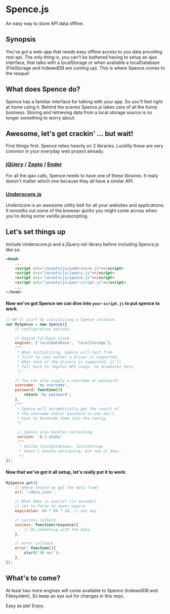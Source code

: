 # Spence.js

An easy way to store API data offline.

## Synopsis

You've got a web-app that needs easy offline access to you data providing rest-api. The only thing is, you can't be bothered having to setup an ajax interface, that talks with a localStorage or when available a localDatabase (FileStorage and IndexedDB are coming up). This is where Spence comes to the resque!

## What does Spence do?

Spence has a familiar interface for talking with your app. So you'll feel right at home using it. Behind the scenes Spence.js takes care of all the funny business. Storing and retrieving data from a local storage source is no longer something to worry about.

## Awesome, let's get crackin' … but wait!

First things first. Spence relies heavily on 2 libraries. Luckilly these are very common in your everyday web project already:

### [jQUery](http://jquery.com) / [Zepto](http://zeptojs.com) / [Ender](http://ender.no.de)

For all the ajax calls, Spence needs to have one of these libraries. It realy doesn't matter which one because they all have a similar API.

### [Underscore.js](http://underscorejs.org)

Underscore is an awesome utility belt for all your websites and applications. It smooths out some of the browser quirks you might come across when you're doing some vanilla javascripting.

## Let's set things up
Include Underscore.js and a jQuery-ish library before including Spence.js like so:

```html
<head>
	...
	<script src="/assets/js/underscore.js"></script>
	<script src="/assets/js/jquery.js"></script>
	<script src="/assets/js/spence.js"></script>
	<script src="/assets/js/your-script.js"></script>
	...
</head>
```

#### Now we've got Spence we can dive into `your-script.js` to put spence to work.

```javascript
// We'll start by initializing a Spence instance.
var MySpence = new Spence({
	// configuration options.

	// Engine fallback stack.
	engines: ['localDatabase', 'localStorage'],
	/**
	 * When initializing, Spence will test from
	 * first to last wether a driver is supported.
	 * When none of the drivers is supported, it'll
	 * fall back to regular API usage, no drawbacks here.
	 */

	// You can also supply a username an password:
	username: 'my username',
	password: function(){
		return 'my password';
	},
	/**
	 * Spence will automatically get the result of
	 * the username and/or password so you don't
	 * have to hardcode them into the config.
	 */

	 // Spence also handles versioning.
	 version: '0.1-alpha'
	 /**
	  * Unlike localDatabases, localStorage
	  * doesn't handle versioning, but now it does.
	  */
});
```

#### Now that we've got it all setup, let's really put it to work:

```javascript
MySpence.get({
	// Where should we get the data from?
	url: '/data.json',

	// When does is expire? (in seconds)
	// set to false to never expire
	expiration: 60 * 60 * 24, // one day

	// success calback
	success: function(response){
		// Do something with the data.
	},

	// error callback
	error: function(){
		alert('Oh no!');
	},
});
```

## What's to come?

At least two more engines will come available to Spence (IndexedDB and Filesystem). So keep an eye out for changes in this repo.

Easy as pie! Enjoy.
